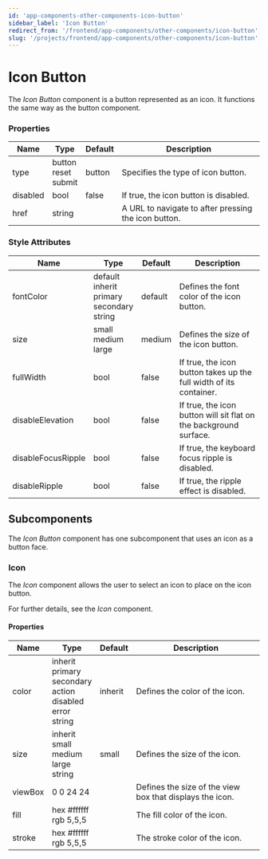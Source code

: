 ```yaml
---
id: 'app-components-other-components-icon-button'
sidebar_label: 'Icon Button'
redirect_from: '/frontend/app-components/other-components/icon-button'
slug: '/projects/frontend/app-components/other-components/icon-button'
---
```


# Icon Button

The _Icon Button_ component is a button represented as an icon. It functions the same way as the button component.

### Properties

<table>
<thead>
<tr><th>Name</th><th>Type</th><th>Default</th><th>Description</th></tr>
</thead>
<tbody>
<tr><td>type</td><td>button<br/>reset<br/>submit</td><td>button</td><td>Specifies the type of icon button.</td></tr>
<tr><td>disabled</td><td>bool</td><td>false</td><td>If true, the icon button is disabled.</td></tr>
<tr><td>href</td><td>string</td><td></td><td>A URL to navigate to after pressing the icon button.</td></tr>
</tbody>
</table>

### Style Attributes

<table>
<thead>
<tr><th>Name</th><th>Type</th><th>Default</th><th>Description</th></tr>
</thead>
<tbody>
<tr><td>fontColor</td><td>default<br/>inherit<br/>primary<br/>secondary<br/>string</td><td>default</td><td>Defines the font color of the icon button.</td></tr>
<tr><td>size</td><td>small<br/>medium<br/>large<br/></td><td>medium</td><td>Defines the size of the icon button.</td></tr>
<tr><td>fullWidth</td><td>bool</td><td>false</td><td>If true, the icon button takes up the full width of its container.</td></tr>
<tr><td>disableElevation</td><td>bool</td><td>false</td><td>If true, the icon button will sit flat on the background surface.</td></tr>
<tr><td>disableFocusRipple</td><td>bool</td><td>false</td><td>If true, the keyboard focus ripple is disabled.</td></tr>
<tr><td>disableRipple</td><td>bool</td><td>false</td><td>If true, the ripple effect is disabled.</td></tr>
</tbody>
</table>

## Subcomponents

The _Icon Button_ component has one subcomponent that uses an icon as a button face.

### Icon

The _Icon_ component allows the user to select an icon to place on the icon button.

For further details, see the *Icon* component.

#### Properties

<table>
<thead>
<tr><th>Name</th><th>Type</th><th>Default</th><th>Description</th></tr>
</thead>
<tbody>
<tr><td>color</td><td>inherit<br/>primary<br/>secondary<br/>action<br/>disabled<br/>error<br/>string</td><td>inherit</td><td>Defines the color of the icon.</td></tr>
<tr><td>size</td><td>inherit<br/>small<br/>medium<br/>large<br/>string</td><td>small</td><td>Defines the size of the icon.</td></tr>
<tr><td>viewBox</td><td>0 0 24 24</td><td></td><td>Defines the size of the view box that displays the icon.</td></tr>
<tr><td>fill</td><td>hex #ffffff<br/>rgb 5,5,5</td><td></td><td>The fill color of the icon.</td></tr>
<tr><td>stroke</td><td>hex #ffffff<br/>rgb 5,5,5</td><td></td><td>The stroke color of the icon.</td></tr>
</tbody>
</table>
